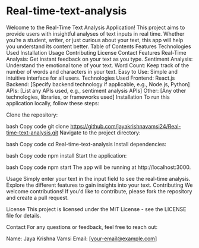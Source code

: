 # Real-time-text-analysis

Welcome to the Real-Time Text Analysis Application! This project aims to provide users with insightful analyses of text inputs in real time. Whether you’re a student, writer, or just curious about your text, this app will help you understand its content better.
Table of Contents
Features
Technologies Used
Installation
Usage
Contributing
License
Contact
Features
Real-Time Analysis: Get instant feedback on your text as you type.
Sentiment Analysis: Understand the emotional tone of your text.
Word Count: Keep track of the number of words and characters in your text.
Easy to Use: Simple and intuitive interface for all users.
Technologies Used
Frontend: React.js
Backend: [Specify backend technology if applicable, e.g., Node.js, Python]
APIs: [List any APIs used, e.g., sentiment analysis APIs]
Other: [Any other technologies, libraries, or frameworks used]
Installation
To run this application locally, follow these steps:

Clone the repository:

bash
Copy code
git clone https://github.com/jayakrishnavamsi24/Real-time-text-analysis.git
Navigate to the project directory:

bash
Copy code
cd Real-time-text-analysis
Install dependencies:

bash
Copy code
npm install
Start the application:

bash
Copy code
npm start
The app will be running at http://localhost:3000.

Usage
Simply enter your text in the input field to see the real-time analysis.
Explore the different features to gain insights into your text.
Contributing
We welcome contributions! If you'd like to contribute, please fork the repository and create a pull request.

License
This project is licensed under the MIT License - see the LICENSE file for details.

Contact
For any questions or feedback, feel free to reach out:

Name: Jaya Krishna Vamsi
Email: [your-email@example.com]
